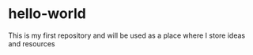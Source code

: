 # hello-world
This is my first repository and will be used as a place where I store ideas and resources
